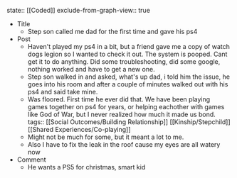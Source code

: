 state:: [[Coded]]
exclude-from-graph-view:: true

- Title
  - Step son called me dad for the first time and gave his ps4
- Post
  - Haven't played my ps4 in a bit, but a friend gave me a copy of watch dogs legion so I wanted to check it out. The system is pooped. Cant get it to do anything. Did some troubleshooting, did some google, nothing worked and have to get a new one.
  - Step son walked in and asked, what's up dad, i told him the issue, he goes into his room and after a couple of minutes walked out with his ps4 and said take mine.
  - Was floored. First time he ever did that. We have been playing games together on ps4 for years, or helping eachother with games like God of War, but I never realized how much it made us bond.
    tags:: [[Social Outcomes/Building Relationship]] [[Kinship/Stepchild]] [[Shared Experiences/Co-playing]]
  - Might not be much for some, but it meant a lot to me.
  - Also I have to fix the leak in the roof cause my eyes are all watery now
- Comment
  - He wants a PS5 for christmas, smart kid
